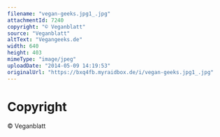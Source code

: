 ```yaml
---
filename: "vegan-geeks.jpg1_.jpg"
attachmentId: 7240
copyright: "© Veganblatt"
source: "Veganblatt"
altText: "Vegangeeks.de"
width: 640
height: 403
mimeType: "image/jpeg"
uploadDate: "2014-05-09 14:19:53"
originalUrl: "https://bxq4fb.myraidbox.de/i/vegan-geeks.jpg1_.jpg"
---
```


# Copyright

© Veganblatt
